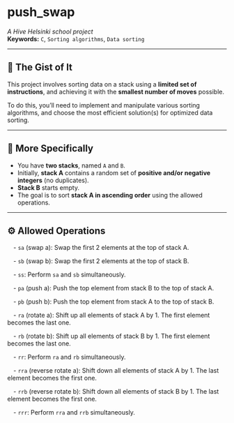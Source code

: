 # push_swap

*A Hive Helsinki school project*  
**Keywords:** `C`, `Sorting algorithms`, `Data sorting`

---

## 📌 The Gist of It

This project involves sorting data on a stack using a **limited set of instructions**, and achieving it with the **smallest number of moves** possible.

To do this, you’ll need to implement and manipulate various sorting algorithms, and choose the most efficient solution(s) for optimized data sorting.

---

## 🧠 More Specifically

- You have **two stacks**, named `A` and `B`.
- Initially, **stack A** contains a random set of **positive and/or negative integers** (no duplicates).
- **Stack B** starts empty.
- The goal is to sort **stack A in ascending order** using the allowed operations.

---

## ⚙️ Allowed Operations
&emsp;- `sa` (swap a): Swap the first 2 elements at the top of stack A.<br />

&emsp;- `sb` (swap b): Swap the first 2 elements at the top of stack B.<br />

&emsp;- `ss`: Perform `sa` and `sb` simultaneously.<br />

&emsp;- `pa` (push a): Push the top element from stack B to the top of stack A.<br />

&emsp;- `pb` (push b): Push the top element from stack A to the top of stack B.<br />

&emsp;- `ra` (rotate a): Shift up all elements of stack A by 1. The first element becomes the last one.<br />

&emsp;- `rb` (rotate b): Shift up all elements of stack B by 1. The first element becomes the last one.<br />

&emsp;- `rr`: Perform `ra` and `rb` simultaneously.<br />

&emsp;- `rra` (reverse rotate a): Shift down all elements of stack A by 1. The last element becomes the first one.<br />

&emsp;- `rrb` (reverse rotate b): Shift down all elements of stack B by 1. The last element becomes the first one.<br />

&emsp;- `rrr`: Perform `rra` and `rrb` simultaneously.<br />
